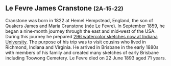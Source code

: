 ## Le Fevre James Cranstone <small>(2A‑15‑22)</small>

Cranstone was born in 1822 at Hemel Hempstead, England, the son of Quakers James and Maria Cranstone (née Le Fevre). In September 1859, he began a nine‑month journey through the east and mid‑west of the USA. During this journey he prepared [296 watercolor sketches now at Indiana University](http://webapp1.dlib.indiana.edu/findingaids/view?brand=general&docId=InU-Li-VAD6237). The purpose of his trip was to visit cousins who lived in Richmond, Indiana and Virginia. He arrived in Brisbane in the early 1880s with members of his family and created many sketches of early Brisbane including Toowong Cemetery. Le Fevre died on 22 June 1893 aged 71 years.
